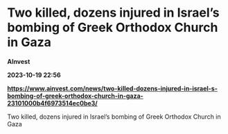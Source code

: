 # Two killed, dozens injured in Israel’s bombing of Greek Orthodox Church in Gaza
**AInvest**

**2023-10-19 22:56**

**https://www.ainvest.com/news/two-killed-dozens-injured-in-israel-s-bombing-of-greek-orthodox-church-in-gaza-23101000b4f6973514ec0be3/**

Two killed, dozens injured in Israel’s bombing of Greek Orthodox Church in Gaza